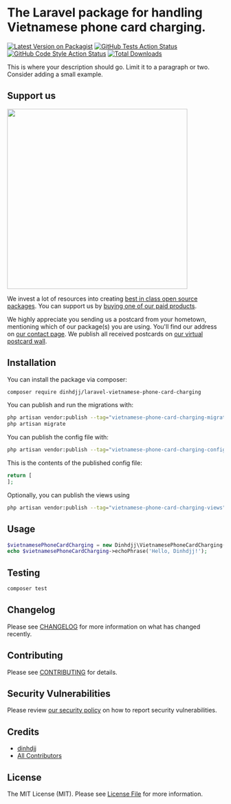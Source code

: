 # The Laravel package for handling Vietnamese phone card charging.

[![Latest Version on Packagist](https://img.shields.io/packagist/v/dinhdjj/laravel-vietnamese-phone-card-charging.svg?style=flat-square)](https://packagist.org/packages/dinhdjj/laravel-vietnamese-phone-card-charging)
[![GitHub Tests Action Status](https://img.shields.io/github/workflow/status/dinhdjj/laravel-vietnamese-phone-card-charging/run-tests?label=tests)](https://github.com/dinhdjj/laravel-vietnamese-phone-card-charging/actions?query=workflow%3Arun-tests+branch%3Amain)
[![GitHub Code Style Action Status](https://img.shields.io/github/workflow/status/dinhdjj/laravel-vietnamese-phone-card-charging/Fix%20PHP%20code%20style%20issues?label=code%20style)](https://github.com/dinhdjj/laravel-vietnamese-phone-card-charging/actions?query=workflow%3A"Fix+PHP+code+style+issues"+branch%3Amain)
[![Total Downloads](https://img.shields.io/packagist/dt/dinhdjj/laravel-vietnamese-phone-card-charging.svg?style=flat-square)](https://packagist.org/packages/dinhdjj/laravel-vietnamese-phone-card-charging)

This is where your description should go. Limit it to a paragraph or two. Consider adding a small example.

## Support us

[<img src="https://github-ads.s3.eu-central-1.amazonaws.com/laravel-vietnamese-phone-card-charging.jpg?t=1" width="419px" />](https://spatie.be/github-ad-click/laravel-vietnamese-phone-card-charging)

We invest a lot of resources into creating [best in class open source packages](https://spatie.be/open-source). You can support us by [buying one of our paid products](https://spatie.be/open-source/support-us).

We highly appreciate you sending us a postcard from your hometown, mentioning which of our package(s) you are using. You'll find our address on [our contact page](https://spatie.be/about-us). We publish all received postcards on [our virtual postcard wall](https://spatie.be/open-source/postcards).

## Installation

You can install the package via composer:

```bash
composer require dinhdjj/laravel-vietnamese-phone-card-charging
```

You can publish and run the migrations with:

```bash
php artisan vendor:publish --tag="vietnamese-phone-card-charging-migrations"
php artisan migrate
```

You can publish the config file with:

```bash
php artisan vendor:publish --tag="vietnamese-phone-card-charging-config"
```

This is the contents of the published config file:

```php
return [
];
```

Optionally, you can publish the views using

```bash
php artisan vendor:publish --tag="vietnamese-phone-card-charging-views"
```

## Usage

```php
$vietnamesePhoneCardCharging = new Dinhdjj\VietnamesePhoneCardCharging();
echo $vietnamesePhoneCardCharging->echoPhrase('Hello, Dinhdjj!');
```

## Testing

```bash
composer test
```

## Changelog

Please see [CHANGELOG](CHANGELOG.md) for more information on what has changed recently.

## Contributing

Please see [CONTRIBUTING](CONTRIBUTING.md) for details.

## Security Vulnerabilities

Please review [our security policy](../../security/policy) on how to report security vulnerabilities.

## Credits

-   [dinhdjj](https://github.com/dinhdjj)
-   [All Contributors](../../contributors)

## License

The MIT License (MIT). Please see [License File](LICENSE.md) for more information.
